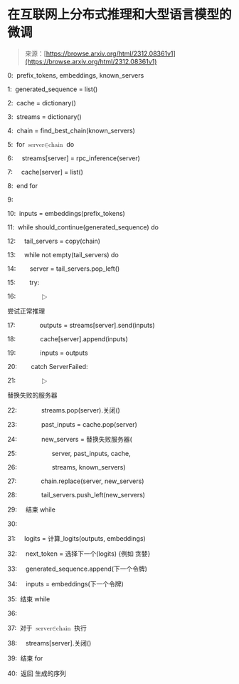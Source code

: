 <!--yml

类别: 未分类

日期: 2024-05-27 14:26:10

-->

# 在互联网上分布式推理和大型语言模型的微调

> 来源：[https://browse.arxiv.org/html/2312.08361v1](https://browse.arxiv.org/html/2312.08361v1)

0:  prefix_tokens, embeddings, known_servers

1:  generated_sequence = list()

2:  cache = dictionary()

3:  streams = dictionary()

4:  chain = find_best_chain(known_servers)

5:  for <math alttext="\text{server}\in\text{chain}" class="ltx_Math" display="inline" id="alg1.l5.m1.1"><semantics id="alg1.l5.m1.1a"><mrow id="alg1.l5.m1.1.1" xref="alg1.l5.m1.1.1.cmml"><mtext id="alg1.l5.m1.1.1.2" xref="alg1.l5.m1.1.1.2a.cmml">server</mtext><mo id="alg1.l5.m1.1.1.1" xref="alg1.l5.m1.1.1.1.cmml">∈</mo><mtext id="alg1.l5.m1.1.1.3" xref="alg1.l5.m1.1.1.3a.cmml">chain</mtext></mrow><annotation-xml encoding="MathML-Content" id="alg1.l5.m1.1b"><apply id="alg1.l5.m1.1.1.cmml" xref="alg1.l5.m1.1.1"><ci id="alg1.l5.m1.1.1.2a.cmml" xref="alg1.l5.m1.1.1.2"><mtext id="alg1.l5.m1.1.1.2.cmml" xref="alg1.l5.m1.1.1.2">server</mtext></ci><ci id="alg1.l5.m1.1.1.3a.cmml" xref="alg1.l5.m1.1.1.3"><mtext id="alg1.l5.m1.1.1.3.cmml" xref="alg1.l5.m1.1.1.3">chain</mtext></ci></apply></annotation-xml><annotation encoding="application/x-tex" id="alg1.l5.m1.1c">\text{server}\in\text{chain}</annotation><annotation encoding="application/x-llamapun" id="alg1.l5.m1.1d">server ∈ chain</annotation></semantics></math> do

6:     streams[server] = rpc_inference(server)

7:     cache[server] = list()

8:  end for

9:

10:  inputs = embeddings(prefix_tokens)

11:  while should_continue(generated_sequence) do

12:     tail_servers = copy(chain)

13:     while not empty(tail_servers) do

14:        server = tail_servers.pop_left()

15:        try:

16:              <math alttext="\triangleright" class="ltx_Math" display="inline" id="alg1.l16.m1.1"><semantics id="alg1.l16.m1.1a"><mo id="alg1.l16.m1.1.1" xref="alg1.l16.m1.1.1.cmml">▷</mo><annotation-xml encoding="MathML-Content" id="alg1.l16.m1.1b"><ci id="alg1.l16.m1.1.1.cmml" xref="alg1.l16.m1.1.1">▷</ci></annotation-xml><annotation encoding="application/x-tex" id="alg1.l16.m1.1c">\triangleright</annotation><annotation encoding="application/x-llamapun" id="alg1.l16.m1.1d">▷</annotation></semantics></math>

尝试正常推理

17:              outputs = streams[server].send(inputs)

18:              cache[server].append(inputs)

19:              inputs = outputs

20:        catch ServerFailed:

21:              <math alttext="\triangleright" class="ltx_Math" display="inline" id="alg1.l21.m1.1"><semantics id="alg1.l21.m1.1a"><mo id="alg1.l21.m1.1.1" xref="alg1.l21.m1.1.1.cmml">▷</mo><annotation-xml encoding="MathML-Content" id="alg1.l21.m1.1b"><ci id="alg1.l21.m1.1.1.cmml" xref="alg1.l21.m1.1.1">▷</ci></annotation-xml><annotation encoding="application/x-tex" id="alg1.l21.m1.1c">\triangleright</annotation><annotation encoding="application/x-llamapun" id="alg1.l21.m1.1d">▷</annotation></semantics></math>

替换失败的服务器

22:              streams.pop(server).关闭()

23:              past_inputs = cache.pop(server)

24:              new_servers = 替换失败服务器(

25:                    server, past_inputs, cache,

26:                    streams, known_servers)

27:              chain.replace(server, new_servers)

28:              tail_servers.push_left(new_servers)

29:     结束 while

30:

31:     logits = 计算_logits(outputs, embeddings)

32:     next_token = 选择下一个(logits) {例如 贪婪}

33:     generated_sequence.append(下一个令牌)

34:     inputs = embeddings(下一个令牌)

35:  结束 while

36:

37:  对于 <math alttext="\text{server}\in\text{chain}" class="ltx_Math" display="inline" id="alg1.l37.m1.1"><semantics id="alg1.l37.m1.1a"><mrow id="alg1.l37.m1.1.1" xref="alg1.l37.m1.1.1.cmml"><mtext id="alg1.l37.m1.1.1.2" xref="alg1.l37.m1.1.1.2a.cmml">server</mtext><mo id="alg1.l37.m1.1.1.1" xref="alg1.l37.m1.1.1.1.cmml">∈</mo><mtext id="alg1.l37.m1.1.1.3" xref="alg1.l37.m1.1.1.3a.cmml">chain</mtext></mrow><annotation-xml encoding="MathML-Content" id="alg1.l37.m1.1b"><apply id="alg1.l37.m1.1.1.cmml" xref="alg1.l37.m1.1.1"><ci id="alg1.l37.m1.1.1.2a.cmml" xref="alg1.l37.m1.1.1.2"><mtext id="alg1.l37.m1.1.1.2.cmml" xref="alg1.l37.m1.1.1.2">server</mtext></ci><ci id="alg1.l37.m1.1.1.3a.cmml" xref="alg1.l37.m1.1.1.3"><mtext id="alg1.l37.m1.1.1.3.cmml" xref="alg1.l37.m1.1.1.3">chain</mtext></ci></apply></annotation-xml><annotation encoding="application/x-tex" id="alg1.l37.m1.1c">\text{server}\in\text{chain}</annotation><annotation encoding="application/x-llamapun" id="alg1.l37.m1.1d">server ∈ chain</annotation></semantics></math> 执行

38:     streams[server].关闭()

39:  结束 for

40:  返回 生成的序列
